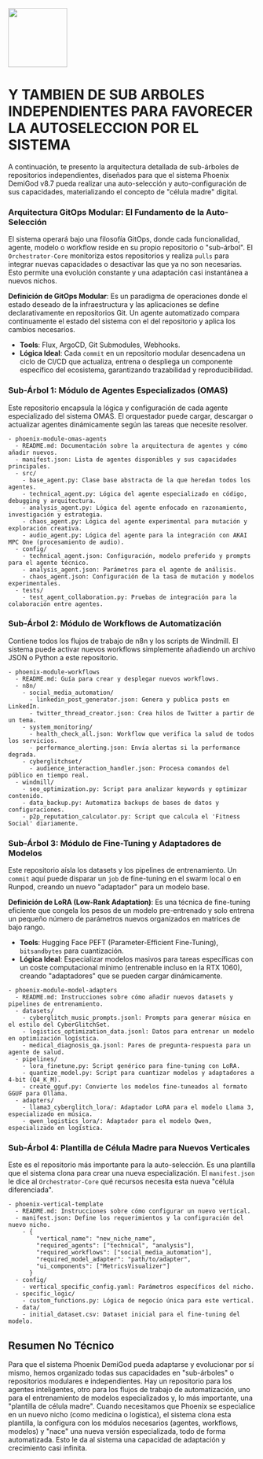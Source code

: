 <img src="https://r2cdn.perplexity.ai/pplx-full-logo-primary-dark%402x.png" class="logo" width="120"/>

# Y TAMBIEN DE SUB ARBOLES INDEPENDIENTES PARA FAVORECER LA AUTOSELECCION POR EL SISTEMA

A continuación, te presento la arquitectura detallada de sub-árboles de repositorios independientes, diseñados para que el sistema Phoenix DemiGod v8.7 pueda realizar una auto-selección y auto-configuración de sus capacidades, materializando el concepto de "célula madre" digital.

### **Arquitectura GitOps Modular: El Fundamento de la Auto-Selección**

El sistema operará bajo una filosofía GitOps, donde cada funcionalidad, agente, modelo o workflow reside en su propio repositorio o "sub-árbol". El `Orchestrator-Core` monitoriza estos repositorios y realiza `pulls` para integrar nuevas capacidades o desactivar las que ya no son necesarias. Esto permite una evolución constante y una adaptación casi instantánea a nuevos nichos.

**Definición de GitOps Modular**: Es un paradigma de operaciones donde el estado deseado de la infraestructura y las aplicaciones se define declarativamente en repositorios Git. Un agente automatizado compara continuamente el estado del sistema con el del repositorio y aplica los cambios necesarios.

- **Tools**: Flux, ArgoCD, Git Submodules, Webhooks.
- **Lógica Ideal**: Cada `commit` en un repositorio modular desencadena un ciclo de CI/CD que actualiza, entrena o despliega un componente específico del ecosistema, garantizando trazabilidad y reproducibilidad.


### **Sub-Árbol 1: Módulo de Agentes Especializados (OMAS)**

Este repositorio encapsula la lógica y configuración de cada agente especializado del sistema OMAS. El orquestador puede cargar, descargar o actualizar agentes dinámicamente según las tareas que necesite resolver.

```
- phoenix-module-omas-agents
  - README.md: Documentación sobre la arquitectura de agentes y cómo añadir nuevos.
  - manifest.json: Lista de agentes disponibles y sus capacidades principales.
  - src/
    - base_agent.py: Clase base abstracta de la que heredan todos los agentes.
    - technical_agent.py: Lógica del agente especializado en código, debugging y arquitectura.
    - analysis_agent.py: Lógica del agente enfocado en razonamiento, investigación y estrategia.
    - chaos_agent.py: Lógica del agente experimental para mutación y exploración creativa.
    - audio_agent.py: Lógica del agente para la integración con AKAI MPC One (procesamiento de audio).
  - config/
    - technical_agent.json: Configuración, modelo preferido y prompts para el agente técnico.
    - analysis_agent.json: Parámetros para el agente de análisis.
    - chaos_agent.json: Configuración de la tasa de mutación y modelos experimentales.
  - tests/
    - test_agent_collaboration.py: Pruebas de integración para la colaboración entre agentes.
```


### **Sub-Árbol 2: Módulo de Workflows de Automatización**

Contiene todos los flujos de trabajo de n8n y los scripts de Windmill. El sistema puede activar nuevos workflows simplemente añadiendo un archivo JSON o Python a este repositorio.

```
- phoenix-module-workflows
  - README.md: Guía para crear y desplegar nuevos workflows.
  - n8n/
    - social_media_automation/
      - linkedin_post_generator.json: Genera y publica posts en LinkedIn.
      - twitter_thread_creator.json: Crea hilos de Twitter a partir de un tema.
    - system_monitoring/
      - health_check_all.json: Workflow que verifica la salud de todos los servicios.
      - performance_alerting.json: Envía alertas si la performance degrada.
    - cyberglitchset/
      - audience_interaction_handler.json: Procesa comandos del público en tiempo real.
  - windmill/
    - seo_optimization.py: Script para analizar keywords y optimizar contenido.
    - data_backup.py: Automatiza backups de bases de datos y configuraciones.
    - p2p_reputation_calculator.py: Script que calcula el 'Fitness Social' diariamente.
```


### **Sub-Árbol 3: Módulo de Fine-Tuning y Adaptadores de Modelos**

Este repositorio aísla los datasets y los pipelines de entrenamiento. Un `commit` aquí puede disparar un `job` de fine-tuning en el swarm local o en Runpod, creando un nuevo "adaptador" para un modelo base.

**Definición de LoRA (Low-Rank Adaptation)**: Es una técnica de fine-tuning eficiente que congela los pesos de un modelo pre-entrenado y solo entrena un pequeño número de parámetros nuevos organizados en matrices de bajo rango.

- **Tools**: Hugging Face PEFT (Parameter-Efficient Fine-Tuning), `bitsandbytes` para cuantización.
- **Lógica Ideal**: Especializar modelos masivos para tareas específicas con un coste computacional mínimo (entrenable incluso en la RTX 1060), creando "adaptadores" que se pueden cargar dinámicamente.

```
- phoenix-module-model-adapters
  - README.md: Instrucciones sobre cómo añadir nuevos datasets y pipelines de entrenamiento.
  - datasets/
    - cyberglitch_music_prompts.jsonl: Prompts para generar música en el estilo del CyberGlitchSet.
    - logistics_optimization_data.jsonl: Datos para entrenar un modelo en optimización logística.
    - medical_diagnosis_qa.jsonl: Pares de pregunta-respuesta para un agente de salud.
  - pipelines/
    - lora_finetune.py: Script genérico para fine-tuning con LoRA.
    - quantize_model.py: Script para cuantizar modelos y adaptadores a 4-bit (Q4_K_M).
    - create_gguf.py: Convierte los modelos fine-tuneados al formato GGUF para Ollama.
  - adapters/
    - llama3_cyberglitch_lora/: Adaptador LoRA para el modelo Llama 3, especializado en música.
    - qwen_logistics_lora/: Adaptador para el modelo Qwen, especializado en logística.
```


### **Sub-Árbol 4: Plantilla de Célula Madre para Nuevos Verticales**

Este es el repositorio más importante para la auto-selección. Es una plantilla que el sistema clona para crear una nueva especialización. El `manifest.json` le dice al `Orchestrator-Core` qué recursos necesita esta nueva "célula diferenciada".

```
- phoenix-vertical-template
  - README.md: Instrucciones sobre cómo configurar un nuevo vertical.
  - manifest.json: Define los requerimientos y la configuración del nuevo nicho.
    - {
        "vertical_name": "new_niche_name",
        "required_agents": ["technical", "analysis"],
        "required_workflows": ["social_media_automation"],
        "required_model_adapter": "path/to/adapter",
        "ui_components": ["MetricsVisualizer"]
      }
  - config/
    - vertical_specific_config.yaml: Parámetros específicos del nicho.
  - specific_logic/
    - custom_functions.py: Lógica de negocio única para este vertical.
  - data/
    - initial_dataset.csv: Dataset inicial para el fine-tuning del modelo.
```


## Resumen No Técnico

Para que el sistema Phoenix DemiGod pueda adaptarse y evolucionar por sí mismo, hemos organizado todas sus capacidades en "sub-árboles" o repositorios modulares e independientes. Hay un repositorio para los agentes inteligentes, otro para los flujos de trabajo de automatización, uno para el entrenamiento de modelos especializados y, lo más importante, una "plantilla de célula madre". Cuando necesitamos que Phoenix se especialice en un nuevo nicho (como medicina o logística), el sistema clona esta plantilla, la configura con los módulos necesarios (agentes, workflows, modelos) y "nace" una nueva versión especializada, todo de forma automatizada. Esto le da al sistema una capacidad de adaptación y crecimiento casi infinita.

